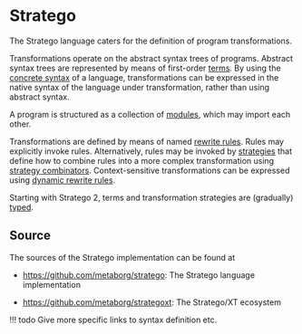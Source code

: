 # Stratego

The Stratego language caters for the definition of program transformations.

Transformations operate on the abstract syntax trees of programs.
Abstract syntax trees are represented by means of first-order [terms](terms/).
By using the [concrete syntax](concrete-syntax/) of a language, transformations can be expressed in the native syntax of the language under transformation, rather than using abstract syntax.

A program is structured as a collection of [modules](modules/), which may import each other.

Transformations are defined by means of named [rewrite rules](rewrite-rules/).
Rules may explicitly invoke rules.
Alternatively, rules may be invoked by [strategies](strategies/) that define how to combine rules into a more complex transformation using [strategy combinators](strategy-combinators/).
Context-sensitive transformations can be expressed using [dynamic rewrite rules](dynamic-rules/).

Starting with Stratego 2, terms and transformation strategies are (gradually) [typed](types/).



## Source

The sources of the Stratego implementation can be found at

- https://github.com/metaborg/stratego: The Stratego language implementation

- https://github.com/metaborg/strategoxt: The Stratego/XT ecosystem

!!! todo
    Give more specific links to syntax definition etc.
